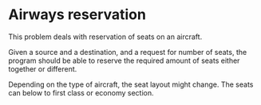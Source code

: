 # Airways reservation

This problem deals with reservation of seats on an aircraft.

Given a source and a destination, and a request for number of seats, the program should be able to reserve the required amount of seats
either together or different.

Depending on the type of aircraft, the seat layout might change. The seats can below to first class or economy section. 
